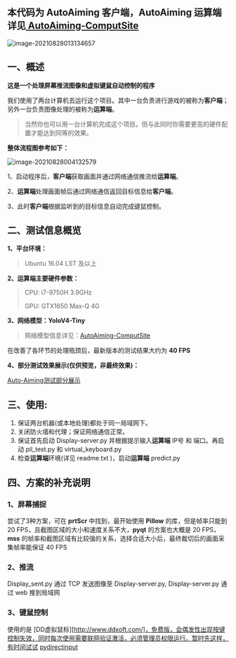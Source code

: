 ## 本代码为 AutoAiming 客户端，AutoAiming 运算端详见[ AutoAiming-ComputSite](https://gitee.com/Derkai52/yolov4-tiny-autoaiming)

![image-20210828013134657](https://gitee.com/Derkai52/image/raw/master/image/202108280131844.png)



## 一、概述

**这是一个处理屏幕推流图像和虚拟键鼠自动控制的程序**



我们使用了两台计算机去运行这个项目。其中一台负责进行游戏的被称为**客户端**；另外一台负责图像处理的被称为**运算端**。

> 当然你也可以用一台计算机完成这个项目。但与此同时你需要更高的硬件配置才能达到同等的效果。





**整体流程图参考如下：**

![image-20210828004132579](https://gitee.com/Derkai52/image/raw/master/image/202108280041639.png)

1、启动程序后，**客户端**获取画面并通过网络通信推流给**运算端**。

2、**运算端**处理画面帧后通过网络通信返回目标信息给**客户端**。

3、此时**客户端**根据监听到的目标信息自动完成键鼠控制。



## 二、测试信息概览

**1、平台环境：**

> Ubuntu 16.04 LST 及以上

**2、运算端主要硬件参数：**

> CPU: i7-9750H 3.9GHz
>
> GPU: GTX1650 Max-Q 4G

**3、网络模型：YoloV4-Tiny**

> 网络模型信息详见：[AutoAiming-ComputSite](https://gitee.com/Derkai52/yolov4-tiny-autoaiming)



在改善了各环节的处理瓶颈后，最新版本的测试结果大约为 **40 FPS**

**4、部分测试效果展示(仅供预览，非最终效果)：**

[Auto-Aiming测试部分展示](https://www.bilibili.com/video/BV17f4y1L7N4)



## 三、使用:
1. 保证两台机器(或本地处理)都处于同一局域网下。
2. 关闭防火墙和代理；保证网络通信正常。
3. 保证首先启动 Display-server.py 并根据提示输入**运算端** IP号 和 端口。再启动 pil_test.py 和 virtual_keyboard.py
4. 检查**运算端**环境(详见 readme.txt )，启动**运算端** predict.py



## 四、方案的补充说明

### 1、屏幕捕捉

尝试了3种方案，可在 **prtScr** 中找到，最开始使用 **Pillow** 的库，但是帧率只能到 20 FPS，且截图区域的大小和速度关系不大，**pyqt** 的方案也大概是 20 FPS，**mss** 的帧率和截图区域有比较强的关系，选择合适大小后，最终裁切后的画面采集帧率能保证 40 FPS

### 2、推流

Display_sent.py 通过 TCP 发送图像至 Display-server.py, Display-server.py 通过 web 推到局域网

### 3、键鼠控制

使用的是 [DD虚拟鼠标][http://www.ddxoft.com/]，免费版，会偶发性出现按键控制失效，同时每次使用需要联网验证激活，必须管理员权限运行。暂时先这样，有时间试试 [pydirectinput](https://github.com/learncodebygaming/pydirectinput)



